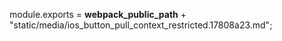 module.exports = __webpack_public_path__ + "static/media/ios_button_pull_context_restricted.17808a23.md";